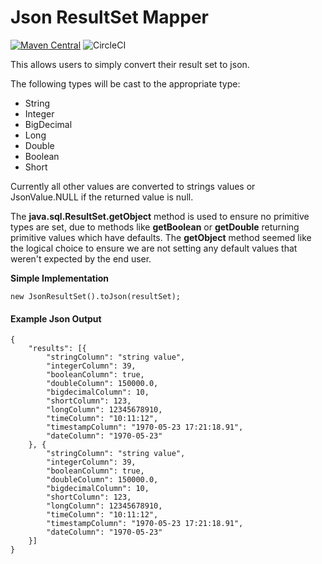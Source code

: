 # Json ResultSet Mapper

[![Maven Central](https://img.shields.io/maven-central/v/io.github.mattvass/json-resultset-mapper.svg)](http://repo1.maven.org/maven2/io/github/mattvass/json-resultset-mapper/)
![CircleCI](https://img.shields.io/circleci/project/github/mattvass/json-resultset-mapper.svg)


This allows users to simply convert their result set to json. 

The following types will be cast to the appropriate type:
- String
- Integer
- BigDecimal
- Long
- Double
- Boolean
- Short

Currently all other values are converted to strings values or JsonValue.NULL if the returned value is null.

The **java.sql.ResultSet.getObject** method is used to ensure no primitive types are set, due to methods like **getBoolean** or **getDouble** returning primitive values which have defaults. The **getObject** method seemed like the logical choice to ensure we are not setting any default values that weren't expected by the end user.

**Simple Implementation**
```
new JsonResultSet().toJson(resultSet);
```
#### Example Json Output
```
{
	"results": [{
		"stringColumn": "string value",
		"integerColumn": 39,
		"booleanColumn": true,
		"doubleColumn": 150000.0,
		"bigdecimalColumn": 10,
		"shortColumn": 123,
		"longColumn": 12345678910,
		"timeColumn": "10:11:12",
		"timestampColumn": "1970-05-23 17:21:18.91",
		"dateColumn": "1970-05-23"
	}, {
		"stringColumn": "string value",
		"integerColumn": 39,
		"booleanColumn": true,
		"doubleColumn": 150000.0,
		"bigdecimalColumn": 10,
		"shortColumn": 123,
		"longColumn": 12345678910,
		"timeColumn": "10:11:12",
		"timestampColumn": "1970-05-23 17:21:18.91",
		"dateColumn": "1970-05-23"
	}]
}
```
